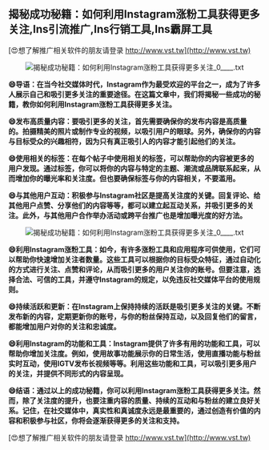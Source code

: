 ## **揭秘成功秘籍：如何利用Instagram涨粉工具获得更多关注,Ins引流推广,Ins行销工具,Ins霸屏工具**

[😍想了解推广相关软件的朋友请登录 http://www.vst.tw](http://www.vst.tw)

 <center><img src="https://vst.tw/MP4/tuiguang/png/6.png" alt="揭秘成功秘籍：如何利用Instagram涨粉工具获得更多关注_0____.txt"></center>

**😄导语：在当今社交媒体时代，Instagram作为最受欢迎的平台之一，成为了许多人展示自己和吸引更多关注的重要途径。在这篇文章中，我们将揭秘一些成功的秘籍，教你如何利用Instagram涨粉工具获得更多关注。**

**😄发布高质量内容：要吸引更多的关注，首先需要确保你的发布内容是高质量的。拍摄精美的照片或制作专业的视频，以吸引用户的眼球。另外，确保你的内容与目标受众的兴趣相符，因为只有真正吸引人的内容才能引起他们的关注。**

**😄使用相关的标签：在每个帖子中使用相关的标签，可以帮助你的内容被更多的用户发现。通过标签，你可以将你的内容与特定的主题、潮流或品牌联系起来，从而增加你的曝光率和关注度。但也要确保标签与你的内容相关，不要滥用。**

**😄与其他用户互动：积极参与Instagram社区是提高关注度的关键。回复评论、给其他用户点赞、分享他们的内容等等，都可以建立起互动关系，并吸引更多的关注。此外，与其他用户合作举办活动或跨平台推广也是增加曝光度的好方法。**

 <center><img src="https://vst.tw/MP4/tuiguang/png/0.png" alt="揭秘成功秘籍：如何利用Instagram涨粉工具获得更多关注_0____.txt"></center>

**😄利用Instagram涨粉工具：如今，有许多涨粉工具和应用程序可供使用，它们可以帮助你快速增加关注者数量。这些工具可以根据你的目标受众特征，通过自动化的方式进行关注、点赞和评论，从而吸引更多的用户关注你的账号。但要注意，选择合法、可信的工具，并遵守Instagram的规定，以免违反社交媒体平台的使用规则。**

**😄持续活跃和更新：在Instagram上保持持续的活跃是吸引更多关注的关键。不断发布新的内容，定期更新你的账号，与你的粉丝保持互动，以及回复他们的留言，都能增加用户对你的关注和忠诚度。**

**😄利用Instagram的功能和工具：Instagram提供了许多有用的功能和工具，可以帮助你增加关注度。例如，使用故事功能展示你的日常生活，使用直播功能与粉丝实时互动，使用IGTV发布长视频等等。利用这些功能和工具，可以吸引更多用户的关注，并提供不同形式的内容呈现。**

**😄结语：通过以上的成功秘籍，你可以利用Instagram涨粉工具获得更多关注。然而，除了关注度的提升，也要注重内容的质量、持续的互动和与粉丝的建立良好关系。记住，在社交媒体中，真实性和真诚度永远是最重要的，通过创造有价值的内容和积极参与社区，你将会逐渐获得更多的关注和支持。**

[😍想了解推广相关软件的朋友请登录 http://www.vst.tw](http://www.vst.tw)




